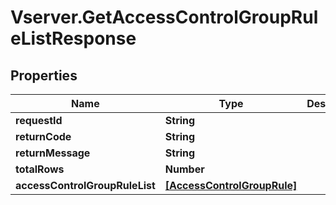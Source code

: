 # Vserver.GetAccessControlGroupRuleListResponse

## Properties
Name | Type | Description | Notes
------------ | ------------- | ------------- | -------------
**requestId** | **String** |  | [optional] 
**returnCode** | **String** |  | [optional] 
**returnMessage** | **String** |  | [optional] 
**totalRows** | **Number** |  | [optional] 
**accessControlGroupRuleList** | [**[AccessControlGroupRule]**](AccessControlGroupRule.md) |  | [optional] 


